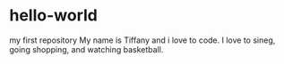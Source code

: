 # hello-world
my first repository
My name is Tiffany and i love to code.  I love to sineg, going shopping, and watching basketball.
